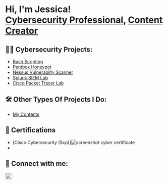 <h1>Hi, I'm Jessica! <br/><a href="https://github.com/AmazobiAmarachi">Cybersecurity Professional</a>, <a href="https://github.com/AmazobiAmarachi">Content Creator</a></h1>

<h2>👨‍💻 Cybersecurity Projects:</h2>

  - [Bash Scripting](https://github.com/AmazobiAmarachi/Bash-Scripting/blob/main/README.md)
  - [Pentbox Honeypot](https://github.com/AmazobiAmarachi/Pentbox-Honeypot/blob/main/README.md)
  - [Nessus Vulnerabilty Scanner](https://github.com/AmazobiAmarachi/Nessus-Vulnerability-Scanner/blob/main/README.md)
  - [Splunk SIEM Lab](https://github.com/AmazobiAmarachi/Splunk-SIEM-Lab/blob/main/README.md)
  - [Cisco Packet Tracer Lab](https://github.com/AmazobiAmarachi/Cisco-Packet-Tracer-Lab/blob/main/README.md)
 
<h2>🛠️ Other Types Of Projects I Do:</h2>

  - [My Contents]()
 
  
<h2>📜 Certifications</h2>

- [Cisco Cybersecurity (Scp)]![screenshot cyber certificate](https://github.com/user-attachments/assets/412f4eff-1717-4b75-93fc-656b44795a0c)
- 


<h2> 🤳 Connect with me:</h2>


[<img align="left" alt="AmazobiAmarachi | LinkedIn" width="22px" src="https://cdn.jsdelivr.net/npm/simple-icons@v3/icons/linkedin.svg" />][linkedin]


[linkedin]: https://www.linkedin.com/in/jessicaamazobi/
<!--
**AmazobiAmarachi/AmazobiAmarachi** is a ✨ _special_ ✨ repository because its `README.md` (this file) appears on your GitHub profile.

Here are some ideas to get you started:

- 🔭 I’m currently working on ...
- 🌱 I’m currently learning ...
- 👯 I’m looking to collaborate on ...
- 🤔 I’m looking for help with ...
- 💬 Ask me about ...
- 📫 How to reach me: ...
- 😄 Pronouns: ...
- ⚡ Fun fact: ...
-->
